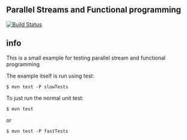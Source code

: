 ## Parallel Streams and Functional programming
[![Build Status](https://travis-ci.org/LearningByExample/ParallelTest.svg?branch=master)](https://travis-ci.org/LearningByExample/ParallelTest)
## info
This is a small example for testing parallel stream and functional programming

The example itself is run using test:

```shell
$ mvn test -P slowTests
```
To just run the normal unit test:
```shell
$ mvn test
```
or
```shell
$ mvn test -P fastTests
```